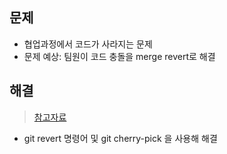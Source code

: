 ## 문제 
- 협업과정에서 코드가 사라지는 문제 
- 문제 예상: 팀원이 코드 충돌을 merge revert로 해결

## 해결
> [참고자료](https://meta.tistory.com/4)
- git revert 명령어 및 git cherry-pick 을 사용해 해결
